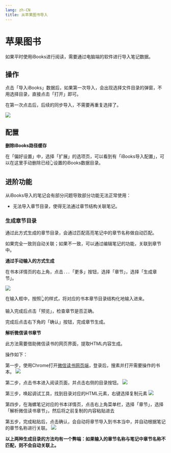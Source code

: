 ```yaml
---
lang: zh-CN
title: 从苹果图书导入
---
```


# 苹果图书
如果平时使用iBooks进行阅读，需要通过电脑端的软件进行导入笔记数据。

## 操作
点击「导入iBooks」数据后，如果第一次导入，会出现选择文件目录的弹窗，不用选择目录，直接点击「打开」即可。

在第一次点击后，后续的同步导入，不需要再重复选择了。

![](http://img.leozhou.me/picGo/20220811191130.png)

## 配置

**删除iBooks路径缓存**

在「偏好设置」中，选择「扩展」的选项页，可以看到有「iBooks导入配置」，可以在这里手动删除已经👆设置的iBooks数据目录。

## 进阶功能
从iBooks导入的笔记会有部分问题导致部分功能无法正常使用：
- 无法导入章节目录，使得无法通过章节结构关联笔记。
### 生成章节目录
通过此方式生成的章节目录，会通过匹配高亮笔记中的章节名称做自动匹配。

如果完全一致则自动关联；如果不一致，可以通过编辑笔记的功能，关联到章节中。

**通过手动输入的方式生成**

在书本详情页的右上角，点击`...`「更多」按钮，选择「章节」，选择「生成章节」。

![](http://img.leozhou.me/picGo/20220811192424.png)

在输入框中，按照👆的样式，将对应的书本章节目录结构化地输入进来。

输入完成后点击「预览」，检查章节是否正确。

完成后点击右下角的「确认」按钮，完成章节生成。

**解析微信读书章节**

此方法需要借助微信读书的网页界面，提取HTML内容生成。

操作如下：

第一步，使用Chrome打开[微信读书网页端](https://weread.qq.com/)，登录后，搜素并打开需要操作的书本。
![](http://img.leozhou.me/picGo/20220812170230.png)

第二步，点击书本进入阅读页面，并点击右侧的目录按钮。
![](http://img.leozhou.me/picGo/20220812170350.png)

第三步，唤起调试工具，找到目录对应的HTML元素，右键选择复制元素
![](http://img.leozhou.me/picGo/20220812170756.png)

第四步，在海螺笔记对应的书本详情页，点击右上角菜单栏，选择「章节」，选择「解析微信读书章节」，然后将之前复制的内容粘贴进去

第五步，完成粘贴后，点击确认，会自动将章节导入到书本当中，并自动根据笔记的章节名称进行关联。
![](http://img.leozhou.me/picGo/20220812171151.png)

**以上两种生成目录的方法均有一个弊端：如果输入的章节名称与笔记中章节名称不匹配，则不会自动关联上。**